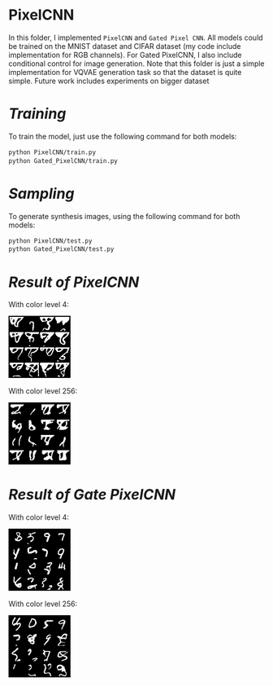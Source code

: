 # PixelCNN

In this folder, I implemented `PixelCNN` and `Gated Pixel CNN`. All models could be trained on the MNIST dataset and CIFAR dataset (my code include implementation for RGB channels). For Gated PixelCNN, I also include conditional control for image generation. Note that this folder is just a simple implementation for VQVAE generation task so that the dataset is quite simple. Future work includes experiments on bigger dataset


# _Training_ #
To train the model, just use the following command for both models:

```bash
python PixelCNN/train.py
python Gated_PixelCNN/train.py
```

# _Sampling_ #
To generate synthesis images, using the following command for both models:
```bash
python PixelCNN/test.py
python Gated_PixelCNN/test.py
```


# _Result of PixelCNN_ #
With color level 4:

![image](https://github.com/tungyen/Deep_learning_CV/blob/master/GenAI/PixelCNN/PixelCNN/img/pixelCnn_MNIST_4.png)

With color level 256:

![image](https://github.com/tungyen/Deep_learning_CV/blob/master/GenAI/PixelCNN/PixelCNN/img/pixelCnn_MNIST_256.png)

# _Result of Gate PixelCNN_ #
With color level 4:

![image](https://github.com/tungyen/Deep_learning_CV/blob/master/GenAI/PixelCNN/Gated_PixelCNN/img/gated_pixelCnn_MNIST_4.png)

With color level 256:

![image](https://github.com/tungyen/Deep_learning_CV/blob/master/GenAI/PixelCNN/Gated_PixelCNN/img/gated_pixelCnn_MNIST_256.png)
